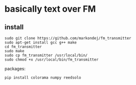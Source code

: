 # basically text over FM

## install
```
sudo git clone https://github.com/markondej/fm_transmitter
sudo apt-get install gcc g++ make
cd fm_transmitter
sudo make
sudo cp fm_transmitter /usr/local/bin/
sudo chmod +x /usr/local/bin/fm_transmitter
```
packages:
```
pip install colorama numpy reedsolo
```


